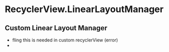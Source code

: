 # RecyclerView.LinearLayoutManager

## Custom Linear Layout Manager

+ fling this is needed in custom recyclerView (error)
+ ​

